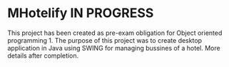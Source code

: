 # MHotelify <string>IN PROGRESS</strong>

This project has been created as pre-exam obligation for Object oriented programming 1. The purpose of this project was to create desktop application in Java using SWING for managing bussines of a hotel. More details after completion.